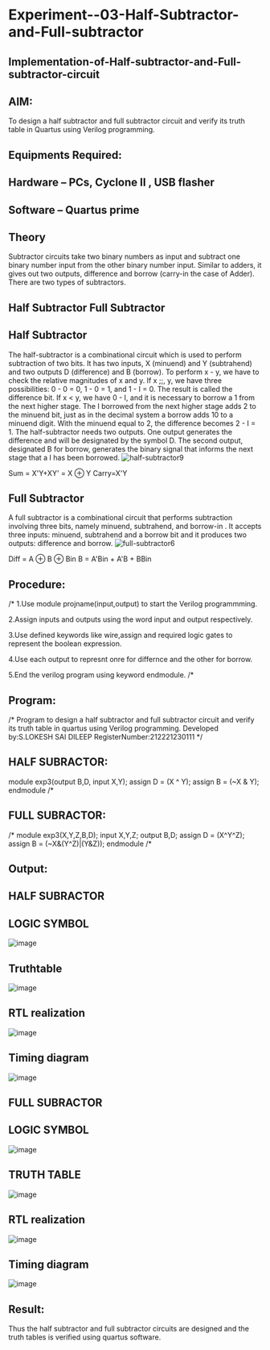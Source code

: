 # Experiment--03-Half-Subtractor-and-Full-subtractor
## Implementation-of-Half-subtractor-and-Full-subtractor-circuit
## AIM:
To design a half subtractor and full subtractor circuit and verify its truth table in Quartus using Verilog programming.

## Equipments Required:
## Hardware – PCs, Cyclone II , USB flasher
## Software – Quartus prime
## Theory
Subtractor circuits take two binary numbers as input and subtract one binary number input from the other binary number input. Similar to adders, it gives out two outputs, difference and borrow (carry-in the case of Adder). There are two types of subtractors.

## Half Subtractor Full Subtractor
## Half Subtractor
The half-subtractor is a combinational circuit which is used to perform subtraction of two bits. It has two inputs, X (minuend) and Y (subtrahend) and two outputs D (difference) and B (borrow). To perform x - y, we have to check the relative magnitudes of x and y. If x ;;, y, we have three possibilities: 0 - 0 = 0, 1 - 0 = 1, and 1 - I = 0. The result is called the difference bit. If x < y, we have 0 - I, and it is necessary to borrow a 1 from the next higher stage. The I borrowed from the next higher stage adds 2 to the minuend bit, just as in the decimal system a borrow adds 10 to a minuend digit. With the minuend equal to 2, the difference becomes 2 - I = 1. The half-subtractor needs two outputs. One output generates the difference and will be designated by the symbol D. The second output, designated B for borrow, generates the binary signal that informs the next stage that a I has been borrowed.
![half-subtractor9](https://user-images.githubusercontent.com/36288975/166112538-58c3bc7c-ee5d-4e6a-ac8d-8e8328efe27a.png)


Sum = X'Y+XY' = X ⊕ Y
Carry=X'Y

## Full Subtractor
A full subtractor is a combinational circuit that performs subtraction involving three bits, namely minuend, subtrahend, and borrow-in . It accepts three inputs: minuend, subtrahend and a borrow bit and it produces two outputs: difference and borrow. 
![full-subtractor6](https://user-images.githubusercontent.com/36288975/166112541-24c68359-3de8-4674-ae22-8272ffc385ed.png)


Diff = A ⊕ B ⊕ Bin B = A'Bin + A'B + BBin

## Procedure:
/*
1.Use module projname(input,output) to start the Verilog programmming.

2.Assign inputs and outputs using the word input and output respectively.

3.Use defined keywords like wire,assign and required logic gates to represent the boolean expression.

4.Use each output to represnt onre for differnce and the other for borrow.

5.End the verilog program using keyword endmodule.
/*
## Program:
/*
Program to design a half subtractor and full subtractor circuit and verify its truth table in quartus using Verilog programming.
Developed by:S.LOKESH SAI DILEEP
RegisterNumber:212221230111
*/
## HALF SUBRACTOR:
module exp3(output B,D, input X,Y);
assign D = (X ^ Y);
assign B = (~X & Y);
endmodule
/*
## FULL SUBRACTOR:
/*
module exp3(X,Y,Z,B,D);
input X,Y,Z;
output B,D;
assign D = (X^Y^Z);
assign B = (~X&(Y^Z)|(Y&Z));
endmodule
/*
## Output:
## HALF SUBRACTOR
## LOGIC SYMBOL
![image](https://user-images.githubusercontent.com/94883079/196165873-584690e5-a6ad-43bb-be0d-1beb6c6a2ed3.png)
## Truthtable
![image](https://user-images.githubusercontent.com/94883079/196165932-fa932bb9-4612-4919-8c97-637e77d77e8d.png)
##  RTL realization
![image](https://user-images.githubusercontent.com/94883079/196165965-6aef29e6-b1ad-474b-b1a1-f967569c0e3a.png)
## Timing diagram 
![image](https://user-images.githubusercontent.com/94883079/196166016-48a9621b-08aa-442b-8763-6605c7724ebd.png)
## FULL SUBRACTOR
## LOGIC SYMBOL
![image](https://user-images.githubusercontent.com/94883079/196166191-cd87a8b6-735f-4a48-b1a8-a55b943b7200.png)
## TRUTH TABLE
![image](https://user-images.githubusercontent.com/94883079/196166339-1d47895e-981e-4aa9-9afc-17d44947826f.png)
##  RTL realization
![image](https://user-images.githubusercontent.com/94883079/196166480-c77c5615-3ed8-4755-bb40-420d0d77ae35.png)
## Timing diagram 
![image](https://user-images.githubusercontent.com/94883079/196166572-81a14138-d001-47c9-b8ff-37aa0d9cfe0f.png)
## Result:
Thus the half subtractor and full subtractor circuits are designed and the truth tables is verified using quartus software.
